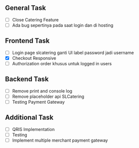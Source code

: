 ## General Task
- [ ] Close Catering Feature
- [ ] Ada bug sepertinya pada saat login dan di hosting
## Frontend Task
- [ ] Login page slcatering ganti UI label password jadi username
- [x] Checkout Responsive
- [ ] Authorization order khusus untuk logged in users
## Backend Task
- [ ] Remove print and console log
- [ ] Remove placeholder api SLCatering
- [ ] Testing Payment Gateway
## Additional Task
- [ ] QRIS Implementation
- [ ] Testing
- [ ] Implement multiple merchant payment gateway